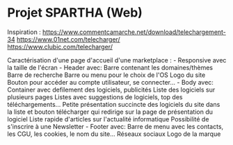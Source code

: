 # Projet SPARTHA (Web)

Inspiration : https://www.commentcamarche.net/download/telechargement-34
              https://www.01net.com/telecharger/
              https://www.clubic.com/telecharger/  

Caractérisation d'une page d'accueil d'une marketplace :
    -   Responsive avec la taille de l'écran
    -   Header avec:
            Barre  contenant les domaines/thèmes
            Barre de recherche 
            Barre ou menu pour le choix de l'OS
            Logo du site 
            Bouton pour accéder au compte utilisateur, se connecter...
    -   Body avec:
            Container avec defilement des logiciels, publicités
            Liste des logiciels sur plusieurs pages 
            Listes avec suggestions de logiciels, top des téléchargements...
            Petite présentation succincte des logiciels du site dans la liste et bouton télécharger qui redirige sur la page de présentation du logiciel
            Liste rapide d'articles sur l'actualité informatique 
            Possibilité de s'inscrire à une Newsletter 
    -   Footer avec:
            Barre de menu avec les contacts, les CGU, les cookies, le nom du site...
            Réseaux sociaux
            Logo de la marque
